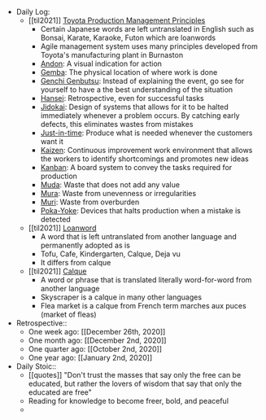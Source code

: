 - Daily Log:
    - [[til2021]] [Toyota Production Management Principles](https://blog.toyota.co.uk/toyota-production-system-glossary)
        - Certain Japanese words are left untranslated in English such as Bonsai, Karate, Karaoke, Futon which are loanwords
        - Agile management system uses many principles developed from Toyota's manufacturing plant in Burnaston
        - [Andon](https://blog.toyota.co.uk/andon-toyota-production-system): A visual indication for action
        - [Gemba](https://blog.toyota.co.uk/genba-toyota-production-system): The physical location of where work is done
        - [Genchi Genbutsu](https://blog.toyota.co.uk/genchi-genbutsu): Instead of explaining the event, go see for yourself to have a the best understanding of the situation
        - [Hansei](https://blog.toyota.co.uk/hansei-toyota-production-system): Retrospective, even for successful tasks
        - [Jidokai](https://blog.toyota.co.uk/jidoka-toyota-production-system): Design of systems that allows for it to be halted immediately whenever a problem occurs. By catching early defects, this eliminates wastes from mistakes
        - [Just-in-time](https://blog.toyota.co.uk/just-in-time): Produce what is needed whenever the customers want it
        - [Kaizen](https://blog.toyota.co.uk/kaizen-toyota-production-system): Continuous improvement work environment that allows the workers to identify shortcomings and promotes new ideas
        - [Kanban](https://blog.toyota.co.uk/kanban-toyota-production-system): A board system to convey the tasks required for production
        - [Muda](https://blog.toyota.co.uk/muda-muri-mura-toyota-production-system): Waste that does not add any value
        - [Mura](https://blog.toyota.co.uk/muda-muri-mura-toyota-production-system): Waste from unevenness or irregularities
        - [Muri](https://blog.toyota.co.uk/muda-muri-mura-toyota-production-system): Waste from overburden
        - [Poka-Yoke](https://blog.toyota.co.uk/poka-yoke): Devices that halts production when a mistake is detected
    - [[til2021]] [Loanword](https://en.wikipedia.org/wiki/Loanword)
        - A word that is left untranslated from another language and permanently adopted as is
        - Tofu, Cafe, Kindergarten, Calque, Deja vu
        - It differs from calque
    - [[til2021]] [Calque](https://en.wikipedia.org/wiki/Calque)
        - A word or phrase that is translated literally word-for-word from another language
        - Skyscraper is a calque in many other languages
        - Flea market is a calque from French term marches aux puces (market of fleas)
- Retrospective::
    - One week ago: [[December 26th, 2020]]
    - One month ago: [[December 2nd, 2020]]
    - One quarter ago: [[October 2nd, 2020]]
    - One year ago: [[January 2nd, 2020]]
- Daily Stoic::
    - [[quotes]] "Don't trust the masses that say only the free can be educated, but rather the lovers of wisdom that say that only the educated are free"
    - Reading for knowledge to become freer, bold, and peaceful
    -
